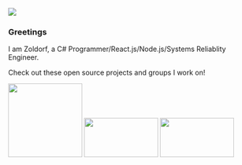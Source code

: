 ![](https://user-images.githubusercontent.com/7108570/153092733-b522f2b3-354b-44f4-9be7-a6d44319d14b.gif)


### Greetings 

I am Zoldorf, a C# Programmer/React.js/Node.js/Systems Reliablity Engineer.

Check out these open source projects and groups I work on! 

<img href='https://spacestation14.io' src='https://spacestation14.io/images/main/logo.svg' width=150 >    <img href='https://github.com/space-wizards?type=source' src='https://avatars.githubusercontent.com/u/10567778?s=400&u=7eaef2d2e1c19da303d83ab8b2d103bd46cf4fb8&v=4' width=150 height=80 >  <img href='https://github.com/space-wizards?type=source' src='https://github.com/wixoaGit/OpenDream/raw/master/.github/assets/OpenDream.png' width=150 height=80 >

